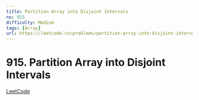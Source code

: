 ```yaml
---
title: Partition Array into Disjoint Intervals
no: 915
difficulty: Medium
tags: [Array]
url: https://leetcode.cn/problems/partition-array-into-disjoint-intervals/
---
```


# 915. Partition Array into Disjoint Intervals

[LeetCode](https://leetcode.cn/problems/partition-array-into-disjoint-intervals/)

